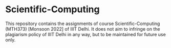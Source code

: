 # Scientific-Computing
This repository contains the assignments of course Scientific-Computing (MTH373) [Monsoon 2022] of IIIT Delhi. It does not aim to infringe on the plagiarism policy of IIIT Delhi in any way, but to be maintained for future use only.

